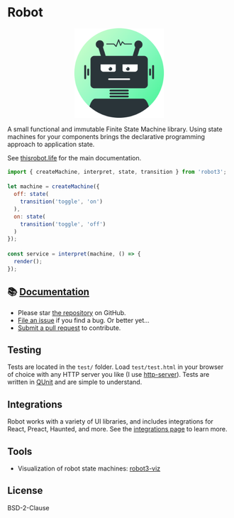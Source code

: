 # Robot

<p align="center">
  <img 
    alt="The Robot logo, with green background."
    src="https://github.com/matthewp/robot-logo/raw/master/logo/robot-green.png"
    width="40%"
  />
</p>

A small functional and immutable Finite State Machine library. Using state machines for your components brings the declarative programming approach to application state.

See [thisrobot.life](https://thisrobot.life/) for the main documentation.

```js
import { createMachine, interpret, state, transition } from 'robot3';

let machine = createMachine({
  off: state(
    transition('toggle', 'on')
  ),
  on: state(
    transition('toggle', 'off')
  )
});

const service = interpret(machine, () => {
  render();
});
```

## 📚 [Documentation](https://thisrobot.life/)

* Please star [the repository](https://github.com/matthewp/robot) on GitHub.
* [File an issue](https://github.com/matthewp/robot/issues) if you find a bug. Or better yet...
* [Submit a pull request](https://github.com/matthewp/robot/compare) to contribute.

## Testing

Tests are located in the `test/` folder. Load `test/test.html` in your browser of choice with any HTTP server you like (I use [http-server](https://www.npmjs.com/package/http-server)). Tests are written in [QUnit](https://qunitjs.com/) and are simple to understand.

## Integrations

Robot works with a variety of UI libraries, and includes integrations for React, Preact, Haunted, and more. See the [integrations page](https://thisrobot.life/integrations.html) to learn more.

## Tools

* Visualization of robot state machines: [robot3-viz](https://github.com/jbreckmckye/robot3-viz)

## License

BSD-2-Clause
